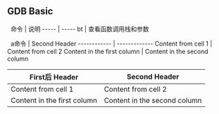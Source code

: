 ## GDB Basic
 
命令 | 说明
----- | -----
bt | 查看函数调用栈和参数

 
a命令 | Second Header
------------ | -------------
Content from cell 1 | Content from cell 2
Content in the first column | Content in the second column

First后 Header | Second Header
------------ | -------------
Content from cell 1 | Content from cell 2
Content in the first column | Content in the second column
